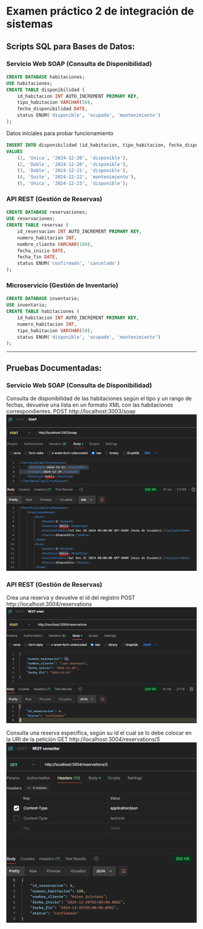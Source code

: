 # Examen práctico 2 de integración de sistemas

## Scripts SQL para Bases de Datos:

### Servicio Web SOAP (Consulta de Disponibilidad)

```SQL
CREATE DATABASE habitaciones;
USE habitaciones;
CREATE TABLE disponibilidad (
    id_habitacion INT AUTO_INCREMENT PRIMARY KEY,
    tipo_habitacion VARCHAR(50),
    fecha_disponibilidad DATE,
    status ENUM('disponible', 'ocupado', 'mantenimiento')
);
```

Datos iniciales para probar funcionamiento

```SQL
INSERT INTO disponibilidad (id_habitacion, tipo_habitacion, fecha_disponibilidad, status)
VALUES
    (1, 'Unica', '2024-12-20', 'disponible'),
    (2, 'Doble', '2024-12-20', 'disponible'),
    (3, 'Doble', '2024-12-21', 'disponible'),
    (4, 'Suite', '2024-12-22', 'mantenimiento'),
    (5, 'Unica', '2024-12-23', 'disponible');
```

### API REST (Gestión de Reservas)

```SQL
CREATE DATABASE reservaciones;
USE reservaciones;
CREATE TABLE reservas (
    id_reservacion INT AUTO_INCREMENT PRIMARY KEY,
    numero_habitacion INT,
    nombre_cliente VARCHAR(100),
    fecha_inicio DATE,
    fecha_fin DATE,
    status ENUM('confirmado', 'cancelado')
);
```

### Microservicio (Gestión de Inventario)

```SQL
CREATE DATABASE inventario;
USE inventario;
CREATE TABLE habitaciones (
    id_habitacion INT AUTO_INCREMENT PRIMARY KEY,
    numero_habitacion INT,
    tipo_habitacion VARCHAR(50),
    status ENUM('disponible', 'ocupado', 'mantenimiento')
);
```

---

## Pruebas Documentadas:

### Servicio Web SOAP (Consulta de Disponibilidad)

Consulta de disponibilidad de las habitaciones según el tipo y un rango de fechas, devuelve una lista en un formato XML con las habitaciones correspondientes.
POST
http://localhost:3003/soap
![Texto alternativo](./images/Screenshot_2.png)

### API REST (Gestión de Reservas)

Crea una reserva y devuelve el id del registro
POST
http://localhost:3004/reservations
![Texto alternativo](./images/Screenshot_1.png)

Consulta una reserva específica, según su id el cual se lo debe colocar en la URI de la petición
GET
http://localhost:3004/reservations/_5_
![Texto alternativo](./images/Screenshot_3.png)
